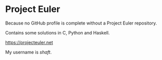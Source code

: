 # Project Euler

Because no GitHub profile is complete without a Project Euler repository.

Contains some solutions in C, Python and Haskell.

https://projecteuler.net

My username is *shaft*.

